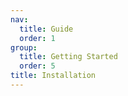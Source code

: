 ```yaml
---
nav:
  title: Guide
  order: 1
group:
  title: Getting Started
  order: 5
title: Installation
---
```


